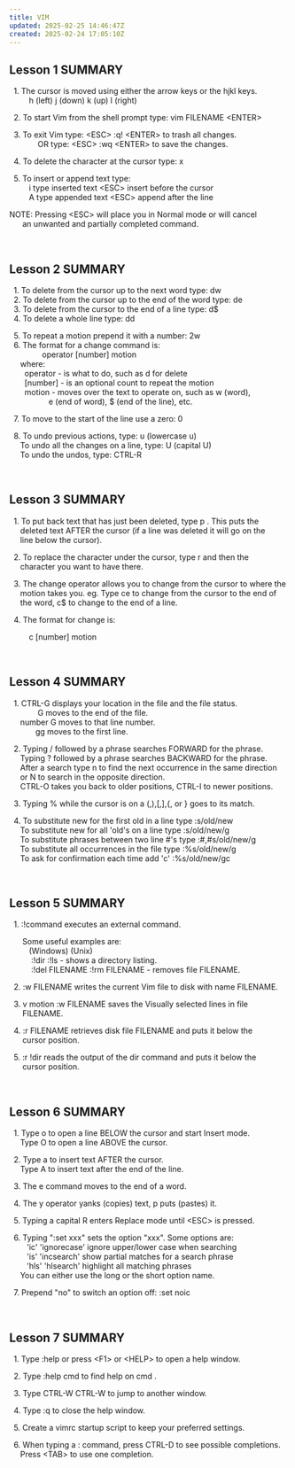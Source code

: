 ```yaml
---
title: VIM
updated: 2025-02-25 14:46:47Z
created: 2025-02-24 17:05:10Z
---
```


## **Lesson 1 SUMMARY**

&nbsp; 1. The cursor is moved using either the arrow keys or the hjkl keys.  
         h (left) j (down) k (up) l (right)

&nbsp; 2. To start Vim from the shell prompt type: vim FILENAME &lt;ENTER&gt;

&nbsp; 3. To exit Vim type: &lt;ESC&gt; :q! &lt;ENTER&gt; to trash all changes.  
             OR type: &lt;ESC&gt; :wq &lt;ENTER&gt; to save the changes.

&nbsp; 4. To delete the character at the cursor type: x

&nbsp; 5. To insert or append text type:  
         i type inserted text &lt;ESC&gt; insert before the cursor  
         A type appended text &lt;ESC&gt; append after the line

NOTE: Pressing &lt;ESC&gt; will place you in Normal mode or will cancel  
      an unwanted and partially completed command.

&nbsp;

## **Lesson 2 SUMMARY**

&nbsp; 1. To delete from the cursor up to the next word type: dw  
  2. To delete from the cursor up to the end of the word type: de  
  3. To delete from the cursor to the end of a line type: d$  
  4. To delete a whole line type: dd

&nbsp; 5. To repeat a motion prepend it with a number: 2w  
  6. The format for a change command is:  
               operator \[number\] motion  
     where:  
       operator - is what to do, such as d for delete  
       \[number\] - is an optional count to repeat the motion  
       motion - moves over the text to operate on, such as w (word),  
                  e (end of word), $ (end of the line), etc.

&nbsp; 7. To move to the start of the line use a zero: 0

&nbsp; 8. To undo previous actions, type: u (lowercase u)  
     To undo all the changes on a line, type: U (capital U)  
     To undo the undos, type: CTRL-R

&nbsp;

## **Lesson 3 SUMMARY**

&nbsp; 1. To put back text that has just been deleted, type p . This puts the  
     deleted text AFTER the cursor (if a line was deleted it will go on the  
     line below the cursor).

&nbsp; 2. To replace the character under the cursor, type r and then the  
     character you want to have there.

&nbsp; 3. The change operator allows you to change from the cursor to where the  
     motion takes you. eg. Type ce to change from the cursor to the end of  
     the word, c$ to change to the end of a line.

&nbsp; 4. The format for change is:

&nbsp;        c \[number\] motion

&nbsp;

## **Lesson 4 SUMMARY**

&nbsp; 1. CTRL-G displays your location in the file and the file status.  
             G moves to the end of the file.  
     number G moves to that line number.  
            gg moves to the first line.

&nbsp; 2. Typing / followed by a phrase searches FORWARD for the phrase.  
     Typing ? followed by a phrase searches BACKWARD for the phrase.  
     After a search type n to find the next occurrence in the same direction  
     or N to search in the opposite direction.  
     CTRL-O takes you back to older positions, CTRL-I to newer positions.

&nbsp; 3. Typing % while the cursor is on a (,),\[,\],{, or } goes to its match.

&nbsp; 4. To substitute new for the first old in a line type :s/old/new  
     To substitute new for all 'old's on a line type :s/old/new/g  
     To substitute phrases between two line #'s type :#,#s/old/new/g  
     To substitute all occurrences in the file type :%s/old/new/g  
     To ask for confirmation each time add 'c' :%s/old/new/gc

&nbsp;

## **Lesson 5 SUMMARY**

&nbsp; 1. :!command executes an external command.

&nbsp;     Some useful examples are:  
         (Windows) (Unix)  
          :!dir :!ls - shows a directory listing.  
          :!del FILENAME :!rm FILENAME - removes file FILENAME.

&nbsp; 2. :w FILENAME writes the current Vim file to disk with name FILENAME.

&nbsp; 3. v motion :w FILENAME saves the Visually selected lines in file  
      FILENAME.

&nbsp; 4. :r FILENAME retrieves disk file FILENAME and puts it below the  
      cursor position.

&nbsp; 5. :r !dir reads the output of the dir command and puts it below the  
      cursor position.

&nbsp;

## **Lesson 6 SUMMARY**

&nbsp; 1. Type o to open a line BELOW the cursor and start Insert mode.  
     Type O to open a line ABOVE the cursor.

&nbsp; 2. Type a to insert text AFTER the cursor.  
     Type A to insert text after the end of the line.

&nbsp; 3. The e command moves to the end of a word.

&nbsp; 4. The y operator yanks (copies) text, p puts (pastes) it.

&nbsp; 5. Typing a capital R enters Replace mode until &lt;ESC&gt; is pressed.

&nbsp; 6. Typing ":set xxx" sets the option "xxx". Some options are:  
        'ic' 'ignorecase' ignore upper/lower case when searching  
        'is' 'incsearch' show partial matches for a search phrase  
        'hls' 'hlsearch' highlight all matching phrases  
     You can either use the long or the short option name.

&nbsp; 7. Prepend "no" to switch an option off: :set noic

&nbsp;

## **Lesson 7 SUMMARY**

&nbsp; 1. Type :help or press &lt;F1&gt; or &lt;HELP&gt; to open a help window.

&nbsp; 2. Type :help cmd to find help on cmd .

&nbsp; 3. Type CTRL-W CTRL-W to jump to another window.

&nbsp; 4. Type :q to close the help window.

&nbsp; 5. Create a vimrc startup script to keep your preferred settings.

&nbsp; 6. When typing a : command, press CTRL-D to see possible completions.  
     Press &lt;TAB&gt; to use one completion.